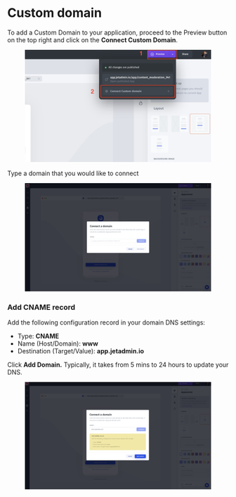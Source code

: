 # Custom domain

To add a Custom Domain to your application, proceed to the Preview button on the top right and click on the **Connect Custom Domain**.

<figure><img src="../../.gitbook/assets/cd1.jpg" alt=""><figcaption></figcaption></figure>

Type a domain that you would like to connect

<figure><img src="../../.gitbook/assets/image (1) (1) (1).png" alt=""><figcaption></figcaption></figure>



### Add CNAME record

Add the following configuration record in your domain DNS settings:

* Type: **CNAME**
* Name (Host/Domain): **www**
* Destination (Target/Value): **app.jetadmin.io**

Click **Add Domain.** Typically, it takes from 5 mins to 24 hours to update your DNS.

<figure><img src="../../.gitbook/assets/image (1) (3).png" alt=""><figcaption></figcaption></figure>
